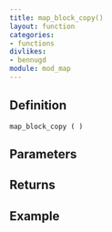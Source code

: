 ```yaml
---
title: map_block_copy()
layout: function
categories:
- functions
divlikes:
- bennugd
module: mod_map
---
```


## Definition

    map_block_copy ( )

## Parameters

## Returns

## Example
